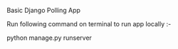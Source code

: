 Basic Django Polling App

Run following command on terminal to run app locally :-

python manage.py runserver